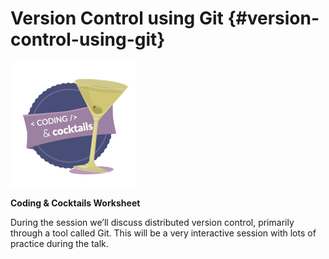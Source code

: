 # Version Control using Git {#version-control-using-git}

**![Coding and Cocktails Badge](assets/codingcocktailsbadge-200.png)**

**Coding &amp; Cocktails Worksheet**

During the session we’ll discuss distributed version control, primarily through a tool called Git. This will be a very interactive session with lots of practice during the talk.

